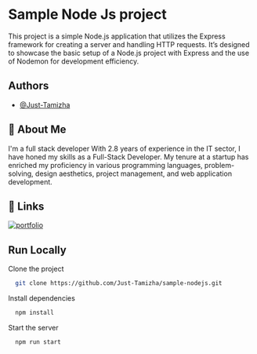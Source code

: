 
# Sample Node Js project

This project is a simple Node.js application that utilizes the Express framework for creating a server and handling HTTP requests. It’s designed to showcase the basic setup of a Node.js project with Express and the use of Nodemon for development efficiency.


## Authors

- [@Just-Tamizha](https://www.github.com/Just-Tamizha)


## 🚀 About Me
I'm a full stack developer With 2.8 years of experience in the IT sector, I have honed my skills as a Full-Stack Developer. My tenure at a startup has enriched my proficiency in various programming languages, problem-solving, design aesthetics, project management, and web application development.

##
## 🔗 Links
[![portfolio](https://img.shields.io/badge/my_portfolio-000?style=for-the-badge&logo=ko-fi&logoColor=white)](https://pingtamizha.com/)


## Run Locally

Clone the project

```bash
  git clone https://github.com/Just-Tamizha/sample-nodejs.git
```

Install dependencies

```bash
  npm install
```

Start the server

```bash
  npm run start
```
